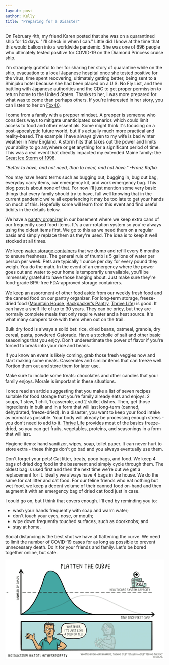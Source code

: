 ```yaml
---
layout: post
author: Kelly
title: "Preparing for a Disaster"
---
```


On February 4th, my friend Karen posted that she was on a quarantined ship for 14 days. "I'll check in when I can." Little did I know at the time that this would balloon into a worldwide pandemic. She was one of 696 people who ultimately tested positive for COVID-19 on the Diamond Princess cruise ship.

I'm strangely grateful to her for sharing her story of quarantine while on the ship, evacuation to a local Japanese hospital once she tested positive for the virus, time spent recovering, ultimately getting better, being sent to a Shinjuku hotel because she had been placed on a U.S. No Fly List, and then battling with Japanese authorities and the CDC to get proper permission to return home to the United States. Thanks to her, I was more prepared for what was to come than perhaps others. If you're interested in her story, you can listen to her on [Fox40](https://fox40.com/news/coronavirus/sacramento-woman-undergoes-quarantine-after-contracting-coronavirus-while-vacationing-in-japan/amp/).

I come from a family with a prepper mindset. A prepper is someone who considers ways to mitigate unanticipated scenarios which could limit access to food and other essentials. Some might think it's focusing on a post-apocalyptic future world, but it's actually much more practical and reality-based. The example I have always given to my wife is bad winter weather in New England. A storm hits that takes out the power and limits your ability to go anywhere or get anything for a significant period of time. This was a real event that directly impacted my extended Maine family: the [Great Ice Storm of 1998](https://en.wikipedia.org/wiki/North_American_ice_storm_of_1998).

_"Better to have, and not need, than to need, and not have." -Franz Kafka_

You may have heard terms such as bugging out, bugging in, bug out bag, everyday carry items, car emergency kit, and work emergency bag. This blog post is about none of that. For now I'll just mention some very basic things that every family should try to have, full well knowing that in the current pandemic we're all experiencing it may be too late to get your hands on much of this. Hopefully some will learn from this event and find useful tidbits in the details below.

We have a [pantry organizer](https://www.thrivelife.com/variety-can-systems.html) in our basement where we keep extra cans of our frequently used food items. It's a can-rotation system so you're always using the oldest items first. We go to this as we need them on a regular basis and simply replace them as they're used. The idea is to keep it well stocked at all times.

We keep [water storage containers](https://www.amazon.com/gp/product/B00S1P5ULK/) that we dump and refill every 6 months to ensure freshness. The general rule of thumb is 5 gallons of water per person per week. Pets are typically 1 ounce per day for every pound they weigh. You do the math. In the event of an emergency where the power goes out and water to your home is temporarily unavailable, you'll be immensely grateful to have those hanging about. Just make sure they're food-grade BPA-free FDA-approved storage containers.

We keep an assortment of other food aside from our weekly fresh food and the canned food on our pantry organizer. For long-term storage, freeze-dried food ([Mountain House](https://mountainhouse.com), [Backpacker’s Pantry](https://backpackerspantry.com), [Thrive Life](https://thrivelife.com)) is good. It can have a shelf life of up to 30 years. They can be pricy, but they are normally complete meals that only require water and a heat source. It's what many campers take with them when out on the trail.

Bulk dry food is always a solid bet: rice, dried beans, oatmeal, granola, dry cereal, pasta, powdered Gatorade. Have a stockpile of salt and other basic seasonings that you enjoy. Don't underestimate the power of flavor if you're forced to break into your rice and beans.

If you know an event is likely coming, grab those fresh veggies now and start making some meals. Casseroles and similar items that can freeze well. Portion them out and store them for later use.

Make sure to include some treats: chocolates and other candies that your family enjoys. Morale is important in these situations.

I once read an article suggesting that you make a list of seven recipes suitable for food storage that you're family already eats and enjoys: 2 soups, 1 stew, 1 chili, 1 casserole, and 2 skillet dishes. Then, get those ingredients in bulk and in a form that will last long-term (canned, dehydrated, freeze-dried). In a disaster, you want to keep your food intake as normal as possible. Your body will already be processing enough stress - you don't need to add to it. [Thrive Life](https://thrivelife.com) provides most of the basics freeze-dried, so you can get fruits, vegetables, proteins, and seasonings in a form that will last.

Hygiene items: hand sanitizer, wipes, soap, toilet paper. It can never hurt to store extra - these things don't go bad and you always eventually use them.

Don't forget your pets! Cat litter, treats, poop bags, and food. We keep 4 bags of dried dog food in the basement and simply cycle through them. The oldest bag is used first and then the next time we're out we get a replacement for it. Ideally we always have 4 bags in the house. We do the same for cat litter and cat food. For our feline friends who eat nothing but wet food, we keep a decent volume of their canned food on-hand and then augment it with an emergency bag of dried cat food just in case.

I could go on, but I think that covers enough. I'll end by reminding you to:

* wash your hands frequently with soap and warm water;
* don't touch your eyes, nose, or mouth;
* wipe down frequently touched surfaces, such as doorknobs; and
* stay at home.

Social distancing is the best shot we have at flattening the curve. We need to limit the number of COVID-19 cases for as long as possible to prevent unnecessary death. Do it for your friends and family. Let's be bored together online, but safe.

![Photo by @siouxsiew @xtotl @thespinofftv](/images/2020-03-15_flatten_the_curve.gif)
